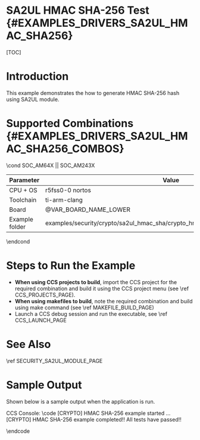 # SA2UL HMAC SHA-256 Test {#EXAMPLES_DRIVERS_SA2UL_HMAC_SHA256}

[TOC]

# Introduction

This example demonstrates the how to generate HMAC SHA-256 hash using SA2UL module.

# Supported Combinations {#EXAMPLES_DRIVERS_SA2UL_HMAC_SHA256_COMBOS}

\cond SOC_AM64X || SOC_AM243X

 Parameter      | Value
 ---------------|-----------
 CPU + OS       | r5fss0-0 nortos
 Toolchain      | ti-arm-clang
 Board          | @VAR_BOARD_NAME_LOWER
 Example folder | examples/security/crypto/sa2ul_hmac_sha/crypto_hmac_sha256/crypto_hmac_sha256.c

\endcond

# Steps to Run the Example

- **When using CCS projects to build**, import the CCS project for the required combination
  and build it using the CCS project menu (see \ref CCS_PROJECTS_PAGE).
- **When using makefiles to build**, note the required combination and build using
  make command (see \ref MAKEFILE_BUILD_PAGE)
- Launch a CCS debug session and run the executable, see \ref CCS_LAUNCH_PAGE

# See Also

\ref SECURITY_SA2UL_MODULE_PAGE

# Sample Output

Shown below is a sample output when the application is run.


CCS Console:
\code
[CRYPTO] HMAC SHA-256 example started ...
[CRYPTO] HMAC SHA-256 example completed!!
All tests have passed!!

\endcode


